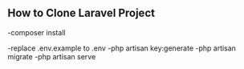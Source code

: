 
## How to Clone Laravel Project

-composer install

-replace .env.example to .env
-php artisan key:generate
-php artisan migrate
-php artisan serve

